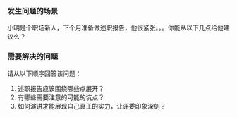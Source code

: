 ### 发生问题的场景

<!--
  说明：
    描述一个发生所述问题的场景，以及必要的信息
  比如：
    与你对接项目的产品经理很有自己的想法，需求评审敲定方案后，在你开发中途他经常以当面口述的方式找你改需求。为了保证上线时间不推迟，你被迫熬夜加班。
 -->

小明是个职场新人，下个月准备做述职报告，他很紧张。。。你能从以下几点给他建议么？

### 需要解决的问题

<!--
  说明：
    明确需要以怎样的顺序，从什么角度，回答哪些问题
  比如：
    请以如下顺序回答：
      1. 是什么导致你加班？
      2. 如何专业的（不抖机灵，不情绪化）解决这个问题，请详述你的解决步骤？
      3. 解决方案如何固化成正式工作流程，防止后续再发生这样的事？
 -->

请从以下顺序回答该问题：

1. 述职报告应该围绕哪些点展开？
2. 有哪些需要注意的可能的坑点？
3. 如何演讲才能展现自己真正的实力，让评委印象深刻？